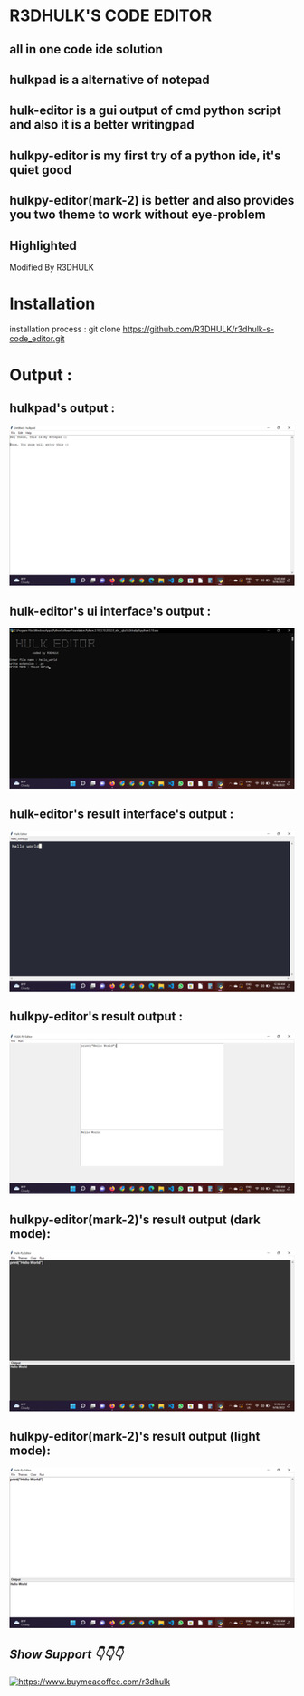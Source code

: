 # R3DHULK'S CODE EDITOR
## all in one code ide solution

## hulkpad is a alternative of notepad
## hulk-editor is a gui output of cmd python script and also it is a better writingpad
## hulkpy-editor is my first try of a python ide, it's quiet good
## hulkpy-editor(mark-2) is better and also provides you two theme to work without eye-problem
## Highlighted
Modified By R3DHULK
# Installation
installation process : git clone https://github.com/R3DHULK/r3dhulk-s-code_editor.git
# Output : 
## hulkpad's output : 
![](hulkpad.png)

## hulk-editor's ui interface's output : 
![](hulk-editor.png)

## hulk-editor's result interface's output : 
![](hulk-editor_result.png)

## hulkpy-editor's result output : 
![](hulkpy-editor.png)

## hulkpy-editor(mark-2)'s result output (dark mode):
![](dark.png)

## hulkpy-editor(mark-2)'s result output (light mode):
![](light.png)

<h2><b><i> Show Support 👇👇👇</b></i> </h2>
<a href="https://www.buymeacoffee.com/r3dhulk"> <img align="center" src="https://cdn.buymeacoffee.com/buttons/v2/default-yellow.png" height="50" width="210" alt="https://www.buymeacoffee.com/r3dhulk" /></a><br><br>
